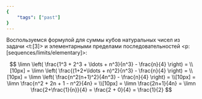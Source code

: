 ```yaml
---
{
    "tags": ["past"]
}
---
```


Воспользуемся формулой для суммы кубов натуральных чисел из задачи <t:[3]> и элементарными пределами последовательностей <p:[sequences/limits/elementary]>:

$$ \limn \left( \frac{1^3 + 2^3 + \ldots + n^3}{n^3} - \frac{n}{4} \right) = \\[10px] = \limn \left( \frac{(1+2+\ldots + n)^2}{n^3} - \frac{n}{4} \right) = \\[10px] = \limn \left( \frac{n^2(n+1)^2}{4n^3} - \frac{n}{4} \right) = \\[10px] = \limn \frac{n^2 + 2n + 1 - n^2}{4n} = \\[10px] = \limn \frac{2n+1}{4n} = \limn \frac{2+\frac{1}{n}}{4} = \frac{2 + 0}{4} = \frac{1}{2} $$